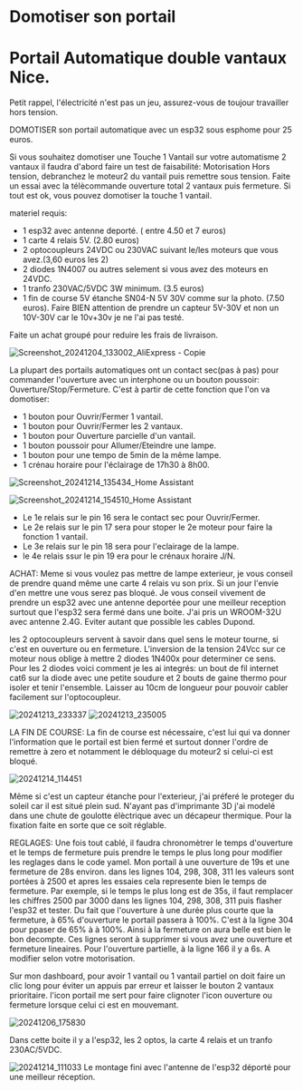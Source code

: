 # Domotiser son portail
# Portail Automatique double vantaux Nice.

Petit rappel, l'électricité n'est pas un jeu, assurez-vous de toujour travailler hors tension.

DOMOTISER son portail automatique avec un esp32 sous esphome pour 25 euros.

Si vous souhaitez domotiser une Touche 1 Vantail sur votre automatisme 2 vantaux il faudra d'abord faire un test de faisabilité:
Motorisation Hors tension, debranchez le moteur2 du vantail puis remettre sous tension. Faite un essai avec la télècommande ouverture total 2 vantaux puis fermeture.
Si tout est ok, vous pouvez domotiser la touche 1 vantail.

materiel requis:
- 1 esp32 avec antenne deporté. ( entre 4.50 et 7 euros)
- 1 carte 4 relais 5V. (2.80 euros)
- 2 optocoupleurs 24VDC ou 230VAC suivant le/les moteurs que vous avez.(3,60 euros les 2)
- 2 diodes 1N4007 ou autres selement si vous avez des moteurs en 24VDC.
- 1 tranfo 230VAC/5VDC 3W minimum. (3.5 euros)
- 1 fin de course 5V étanche SN04-N 5V 30V comme sur la photo. (7.50 euros). Faire BIEN attention de prendre un capteur 5V-30V et non un 10V-30V car le 10v+30v je ne l'ai pas testé.

Faite un achat groupé pour reduire les frais de livraison.

  ![Screenshot_20241204_133002_AliExpress - Copie](https://github.com/user-attachments/assets/cbbf3a94-3efd-42c8-a344-54b178512394)





  

La plupart des portails automatiques ont un contact sec(pas à pas) pour commander l'ouverture avec un interphone ou un bouton poussoir: Ouverture/Stop/Fermeture. C'est à partir de cette fonction que l'on va domotiser:

- 1 bouton pour Ouvrir/Fermer 1 vantail.
- 1 bouton pour Ouvrir/Fermer les 2 vantaux.
- 1 bouton pour Ouverture parcielle d'un vantail.
- 1 bouton poussoir pour Allumer/Eteindre une lampe.
- 1 bouton pour une tempo de 5min de la même lampe.
- 1 crénau horaire pour l'éclairage de 17h30 à 8h00.


![Screenshot_20241214_135434_Home Assistant](https://github.com/user-attachments/assets/f06015b5-6a12-4832-bd92-6deffd84bee9)

![Screenshot_20241214_154510_Home Assistant](https://github.com/user-attachments/assets/51731468-0e3e-4a00-9315-5657aa2c5a07)

- Le 1e relais sur le pin 16 sera le contact sec pour Ouvrir/Fermer.
- Le 2e relais sur le pin 17 sera pour stoper le 2e moteur pour faire la fonction 1 vantail.
- Le 3e relais sur le pin 18 sera pour l'eclairage de la lampe.
- le 4e relais ssur le pin 19 era pour le crénaux horaire J/N.

ACHAT:
Meme si vous voulez pas mettre de lampe exterieur, je vous conseil de prendre quand même une carte 4 relais vu son prix. Si un jour l'envie d'en mettre une vous serez pas bloqué.
Je vous conseil vivement de prendre un esp32 avec une antenne deportée pour une meilleur reception surtout que l'esp32 sera fermé dans une boite. J'ai pris un WROOM-32U avec antenne 2.4G.
Eviter autant que possible les cables Dupond.

les 2 optocoupleurs servent à savoir dans quel sens le moteur tourne, si c'est en ouverture ou en fermeture. L'inversion de la tension 24Vcc sur ce moteur nous oblige à mettre 2 diodes 1N400x pour determiner ce sens.
Pour les 2 diodes voici comment je les ai integrés: un bout de fil internet cat6 sur la diode avec une petite soudure et 2 bouts de gaine thermo pour isoler et tenir l'ensemble. Laisser au 10cm de longueur pour pouvoir cabler facilement sur l'optocoupleur.

![20241213_233337](https://github.com/user-attachments/assets/a86f2d1d-249f-4166-aed7-bd01418cd27e)
![20241213_235005](https://github.com/user-attachments/assets/73a0f288-ece3-4e72-bfd5-5773b4240bde)


LA FIN DE COURSE:
La fin de course est nécessaire, c'est lui qui va donner l'information que le portail est bien fermé et surtout donner l'ordre de remettre à zero et notamment le débloquage du moteur2 si celui-ci est bloqué.

![20241214_114451](https://github.com/user-attachments/assets/68a6647e-5797-42a3-8ee0-fa8fd37eb93a)


Même si c'est un capteur étanche pour l'exterieur, j'ai préferé le proteger du soleil car il est situé plein sud. N'ayant pas d'imprimante 3D j'ai modelé dans une chute de goulotte élèctrique avec un décapeur thermique. Pour la fixation faite en sorte que ce soit réglable.

REGLAGES:
Une fois tout cablé,  il faudra chronomètrer le temps d'ouverture et le temps de fermeture puis prendre le temps le plus long pour modifier les reglages dans le code yamel. Mon portail à une ouverture de 19s et une fermeture de 28s environ. dans les lignes 104, 298, 308, 311 les valeurs sont portées à 2500 et apres les essaies cela represente bien le temps de fermeture. Par exemple, si le temps le plus long est de 35s, il faut remplacer les chiffres 2500 par 3000 dans les lignes 104, 298, 308, 311 puis flasher l'esp32 et tester.
Du fait que l'ouverture à une durée plus courte que la fermeture, à 65% d'ouverture le portail passera à 100%. C'est à la ligne 304 pour ppaser de 65% à
à  100%. Ainsi à la fermeture on aura belle est bien le bon decompte. Ces lignes seront à supprimer si vous avez une ouverture et fermeture lineaires.
Pour l'ouverture partielle, à la ligne 166 il y a 6s. A modifier selon votre motorisation.

Sur mon dashboard, pour avoir 1 vantail ou 1 vantail partiel on doit faire un clic long pour éviter un appuis par erreur et laisser le bouton 2 vantaux prioritaire.
l'icon portail me sert pour faire clignoter l'icon ouverture ou fermeture lorsque celui ci est en mouvemant.







![20241206_175830](https://github.com/user-attachments/assets/ea25d35e-8b67-41d7-abc7-e8dcedba501a)

Dans cette boite il y a l'esp32, les 2 optos, la carte 4 relais et un tranfo 230AC/5VDC.

![20241214_111033](https://github.com/user-attachments/assets/eff83ba7-c609-4ed2-b209-c53424352cd8)
Le montage fini avec l'antenne de l'esp32 déporté pour une meilleur réception.


